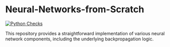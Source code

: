 # Neural-Networks-from-Scratch
[![Python Checks](https://github.com/TheAnkurGoswami/Neural-Networks-from-Scratch/actions/workflows/python-app.yml/badge.svg)](https://github.com/TheAnkurGoswami/Neural-Networks-from-Scratch/actions/workflows/python-app.yml)

This repository provides a straightforward implementation of various neural network components, including the underlying backpropagation logic.
